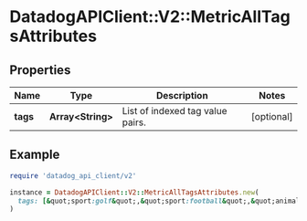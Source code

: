 # DatadogAPIClient::V2::MetricAllTagsAttributes

## Properties

| Name | Type | Description | Notes |
| ---- | ---- | ----------- | ----- |
| **tags** | **Array&lt;String&gt;** | List of indexed tag value pairs. | [optional] |

## Example

```ruby
require 'datadog_api_client/v2'

instance = DatadogAPIClient::V2::MetricAllTagsAttributes.new(
  tags: [&quot;sport:golf&quot;,&quot;sport:football&quot;,&quot;animal:dog&quot;]
)
```

